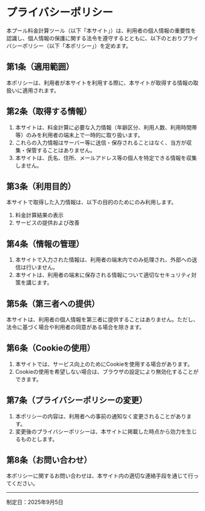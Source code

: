 # プライバシーポリシー

本プール料金計算ツール（以下「本サイト」）は、利用者の個人情報の重要性を認識し、個人情報の保護に関する法令を遵守するとともに、以下のとおりプライバシーポリシー（以下「本ポリシー」）を定めます。

## 第1条（適用範囲）

本ポリシーは、利用者が本サイトを利用する際に、本サイトが取得する情報の取扱いに適用されます。

## 第2条（取得する情報）

1. 本サイトは、料金計算に必要な入力情報（年齢区分、利用人数、利用時間帯等）のみを利用者の端末上で一時的に取り扱います。
2. これらの入力情報はサーバー等に送信・保存されることはなく、当方が収集・保管することはありません。
3. 本サイトは、氏名、住所、メールアドレス等の個人を特定できる情報を収集しません。

## 第3条（利用目的）

本サイトで取得した入力情報は、以下の目的のためにのみ利用します。

1. 料金計算結果の表示
2. サービスの提供および改善

## 第4条（情報の管理）

1. 本サイトで入力された情報は、利用者の端末内でのみ処理され、外部への送信は行いません。
2. 本サイトは、利用者の端末に保存される情報について適切なセキュリティ対策を講じます。

## 第5条（第三者への提供）

本サイトは、利用者の個人情報を第三者に提供することはありません。ただし、法令に基づく場合や利用者の同意がある場合を除きます。

## 第6条（Cookieの使用）

1. 本サイトでは、サービス向上のためにCookieを使用する場合があります。
2. Cookieの使用を希望しない場合は、ブラウザの設定により無効化することができます。

## 第7条（プライバシーポリシーの変更）

1. 本ポリシーの内容は、利用者への事前の通知なく変更されることがあります。
2. 変更後のプライバシーポリシーは、本サイトに掲載した時点から効力を生じるものとします。

## 第8条（お問い合わせ）

本ポリシーに関するお問い合わせは、本サイト内の適切な連絡手段を通じて行ってください。

---

制定日：2025年9月5日
